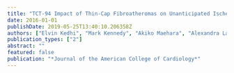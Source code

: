 ```yaml
---
title: "TCT-94 Impact of Thin-Cap Fibroatheromas on Unanticipated Ischemic Events in Medically Treated Patients With Diabetes Mellitus: Insights From the PROSPECT Study"
date: 2016-01-01
publishDate: 2019-05-25T13:40:10.206358Z
authors: ["Elvin Kedhi", "Mark Kennedy", "Akiko Maehara", "Alexandra Lansky", "Thomas McAndrew", "Steven Marso", "Bernard De Bruyne", "Patrick Serruys", "Gregg Stone"]
publication_types: ["2"]
abstract: ""
featured: false
publication: "*Journal of the American College of Cardiology*"
---
```


